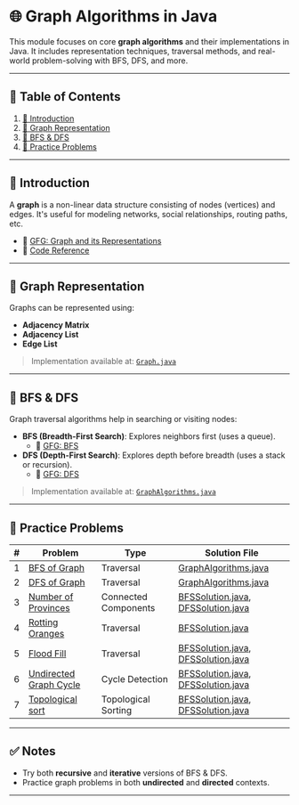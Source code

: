 # 🌐 Graph Algorithms in Java

This module focuses on core **graph algorithms** and their implementations in Java. It includes representation
techniques, traversal methods, and real-world problem-solving with BFS, DFS, and more.

---

## 📑 Table of Contents

1. [📘 Introduction](#-introduction)
2. [🧱 Graph Representation](#-graph-representation)
3. [🔄 BFS & DFS](#-bfs--dfs)
4. [🧪 Practice Problems](#-practice-problems)

---

## 📘 Introduction

A **graph** is a non-linear data structure consisting of nodes (vertices) and edges. It's useful for modeling networks,
social relationships, routing paths, etc.

- 📖 [GFG: Graph and its Representations](https://www.geeksforgeeks.org/dsa/graph-and-its-representations/)
- 📂 [Code Reference](./Graph.java)

---

## 🧱 Graph Representation

Graphs can be represented using:

- **Adjacency Matrix**
- **Adjacency List**
- **Edge List**

> Implementation available at: [`Graph.java`](./Graph.java)

---

## 🔄 BFS & DFS

Graph traversal algorithms help in searching or visiting nodes:

- **BFS (Breadth-First Search)**: Explores neighbors first (uses a queue).
    - 📖 [GFG: BFS](https://www.geeksforgeeks.org/breadth-first-search-or-bfs-for-a-graph/)
- **DFS (Depth-First Search)**: Explores depth before breadth (uses a stack or recursion).
    - 📖 [GFG: DFS](https://www.geeksforgeeks.org/depth-first-traversal-for-a-graph/)

> Implementation available at: [`GraphAlgorithms.java`](./GraphAlgorithms.java)

---

## 🧪 Practice Problems

| # | Problem                                                                                                | Type                 | Solution File                                                                  |
|---|--------------------------------------------------------------------------------------------------------|----------------------|--------------------------------------------------------------------------------|
| 1 | [BFS of Graph](https://www.geeksforgeeks.org/problems/bfs-traversal-of-graph/1)                        | Traversal            | [GraphAlgorithms.java](./GraphAlgorithms.java)                                 |
| 2 | [DFS of Graph](https://www.geeksforgeeks.org/problems/depth-first-traversal-for-a-graph/1)             | Traversal            | [GraphAlgorithms.java](./GraphAlgorithms.java)                                 |
| 3 | [Number of Provinces](https://leetcode.com/problems/number-of-provinces/)                              | Connected Components | [BFSSolution.java](./BFSSolution.java), [DFSSolution.java](./DFSSolution.java) |
| 4 | [Rotting Oranges](https://leetcode.com/problems/rotting-oranges/)                                      | Traversal            | [BFSSolution.java](./BFSSolution.java)                                         |
| 5 | [Flood Fill](https://leetcode.com/problems/flood-fill/)                                                | Traversal            | [BFSSolution.java](./BFSSolution.java), [DFSSolution.java](./DFSSolution.java) |
| 6 | [Undirected Graph Cycle](https://www.geeksforgeeks.org/problems/detect-cycle-in-an-undirected-graph/1) | Cycle Detection      | [BFSSolution.java](./BFSSolution.java), [DFSSolution.java](./DFSSolution.java) |
| 7 | [Topological sort](https://www.geeksforgeeks.org/problems/topological-sort/1)                          | Topological Sorting  | [BFSSolution.java](./BFSSolution.java), [DFSSolution.java](./DFSSolution.java) |                                                                   |

---

## ✅ Notes

- Try both **recursive** and **iterative** versions of BFS & DFS.
- Practice graph problems in both **undirected** and **directed** contexts.

---

